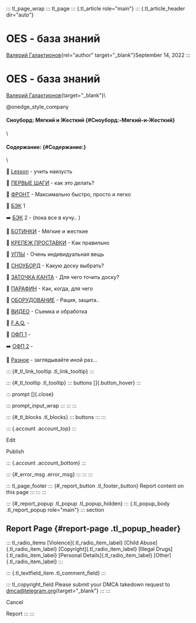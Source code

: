 ::: tl_page_wrap
::: tl_page
::: {.tl_article role="main"}
::: {.tl_article_header dir="auto"}
# OES - база знаний

[Валерий Галактионов](https://t.me/Headless_galaktika){rel="author"
target="_blank"}September 14, 2022
:::

# OES - база знаний 

[Валерий Галактионов](https://t.me/Headless_galaktika){target="_blank"}\

\@onedge_style_company

#### Сноуборд: Мягкий и Жесткий {#Сноуборд:-Мягкий-и-Жесткий}

\

#### Содержание: {#Содержание:}

\

🔶 [Lesson](/Lesson-1-01-06) - учить наизусть

🔷 [ПЕРВЫЕ ШАГИ](/Pervye-shagi-03-06) - как это делать?

🔶 [ФРОНТ](/FRONT-09-14) - Максимально быстро, просто и легко

🔷 [БЭК](/BEHK-09-14) 1

➡️ [БЭК](/BEHK-2-09-23) 2 - (пока все в кучу.. )

🔶 [БОТИНКИ](/BOTINKI-09-14) - Мягкие и жесткие

🔷 [КРЕПЕЖ ПРОСТАВКИ](/KREPEZH-09-14) - Как правильно

🔶 [УГЛЫ](/UGLY-09-14-3) - Очень индивидуальная вещь

🔷 [СНОУБОРД](/SNOUBORD-09-14) - Какую доску выбрать?

🔶 [ЗАТОЧКА КАНТА](/ZATOCHKA-KANTA-09-14) - Для чего точить доску?

🔷 [ПАРАФИН](/PARAFIN-09-16) - Как, когда, для чего

🔶 [ОБОРУДОВАНИЕ](/OBORUDOVANIE-09-16) - Рация, защита..

🔷 [ВИДЕО](/VIDEO-09-16-29) - Съемка и обработка

🔶 [F.A.Q.](/FAQ-09-16-5) -

🔷 [ОФП 1](/OFP-09-20) -

➡️ [ОФП 2](/OFP-2-09-20) -

🔶 [Разное](/Raznoe-09-20) - заглядывайте иной раз\...

::: {#_tl_link_tooltip .tl_link_tooltip}
:::

::: {#_tl_tooltip .tl_tooltip}
::: buttons
[]{.button_hover}
:::

::: prompt
[]{.close}

::: prompt_input_wrap
:::
:::
:::

::: {#_tl_blocks .tl_blocks}
::: buttons
:::
:::

::: {.account .account_top}
:::

Edit

Publish

::: {.account .account_bottom}
:::

::: {#_error_msg .error_msg}
:::
:::
:::

::: tl_page_footer
::: {#_report_button .tl_footer_button}
Report content on this page
:::
:::
:::

::: {#_report_popup .tl_popup .tl_popup_hidden}
::: {.tl_popup_body .tl_report_popup role="main"}
::: section
## Report Page {#report-page .tl_popup_header}

::: tl_radio_items
[Violence]{.tl_radio_item_label} [Child Abuse]{.tl_radio_item_label}
[Copyright]{.tl_radio_item_label} [Illegal Drugs]{.tl_radio_item_label}
[Personal Details]{.tl_radio_item_label} [Other]{.tl_radio_item_label}
:::

::: {.tl_textfield_item .tl_comment_field}
:::

::: tl_copyright_field
Please submit your DMCA takedown request to
[dmca@telegram.org](mailto:dmca@telegram.org?subject=Report%20to%20Telegraph%20page%20%22OES%20-%20%D0%B1%D0%B0%D0%B7%D0%B0%20%D0%B7%D0%BD%D0%B0%D0%BD%D0%B8%D0%B9%22&body=Reported%20page%3A%20https%3A%2F%2Ftelegra.ph%2FOES---baza-znanij-09-14%0A%0A%0A){target="_blank"}
:::
:::

Cancel

Report
:::
:::
